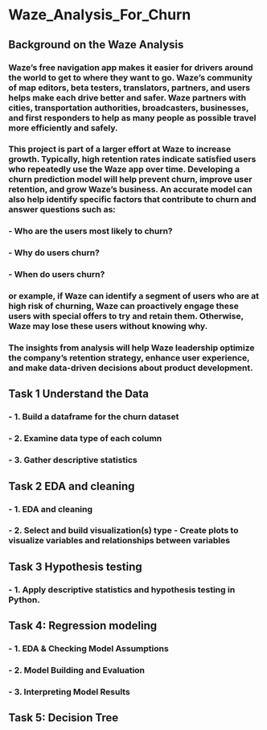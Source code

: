 # Waze_Analysis_For_Churn

## **Background on the Waze Analysis**

### Waze’s free navigation app makes it easier for drivers around the world to get to where they want to go. Waze’s community of map editors, beta testers, translators, partners, and users helps make each drive better and safer. Waze partners with cities, transportation authorities, broadcasters, businesses, and first responders to help as many people as possible travel more efficiently and safely.

### This project is part of a larger effort at Waze to increase growth. Typically, high retention rates indicate satisfied users who repeatedly use the Waze app over time. Developing a churn prediction model will help prevent churn, improve user retention, and grow Waze’s business. An accurate model can also help identify specific factors that contribute to churn and answer questions such as:

### - Who are the users most likely to churn?
### - Why do users churn?
### - When do users churn?

### or example, if Waze can identify a segment of users who are at high risk of churning, Waze can proactively engage these users with special offers to try and retain them. Otherwise, Waze may lose these users without knowing why.

### The insights from analysis will help Waze leadership optimize the company’s retention strategy, enhance user experience, and make data-driven decisions about product development. 

## Task 1 Understand the Data

### - 1. Build a dataframe for the churn dataset
### - 2. Examine data type of each column
### - 3. Gather descriptive statistics

## Task 2 EDA and cleaning

### - 1. EDA and cleaning
### - 2. Select and build visualization(s) type - Create plots to visualize variables and relationships between variables

## Task 3 Hypothesis testing

### - 1. Apply descriptive statistics and hypothesis testing in Python.

## Task 4: Regression modeling

### - 1. EDA & Checking Model Assumptions
### - 2. Model Building and Evaluation
### - 3. Interpreting Model Results

## Task 5: Decision Tree
